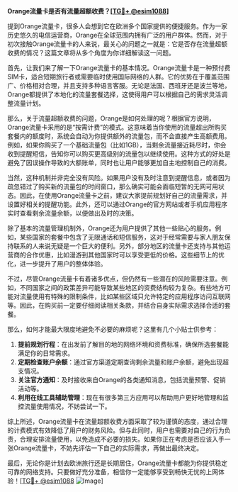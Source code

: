 **Orange流量卡是否有流量超额收费？[[TG💪+ @esim1088](https://t.me/s/esim1088)]**

提到Orange流量卡，很多人会想到它在欧洲多个国家提供的便捷服务。作为一家历史悠久的电信运营商，Orange在全球范围内拥有广泛的用户群体。然而，对于初次接触Orange流量卡的人来说，最关心的问题之一就是：它是否存在流量超额收费的情况？这篇文章将从多个角度为你详细解读这一问题。

首先，让我们来了解一下Orange流量卡的基本情况。Orange流量卡是一种预付费SIM卡，适合短期旅行者或需要临时使用国际网络的人群。它的优势在于覆盖范围广、价格相对合理，并且支持多种语言客服。无论是法国、西班牙还是波兰等地，Orange都提供了本地化的流量套餐选择，这使得用户可以根据自己的需求灵活调整流量计划。

那么，关于流量超额收费的问题，Orange是如何处理的呢？根据官方说明，Orange流量卡采用的是“按需计费”的模式。这意味着当你使用的流量超出所购买套餐内的额度时，系统会自动为你提供额外的流量包，而不会直接产生高额费用。例如，如果你购买了一个基础流量包（比如1GB），当剩余流量接近耗尽时，你会收到提醒短信，告知你可以购买更高级别的流量包以继续使用。这种方式的好处是避免了因误操作导致的大额账单，同时也让用户能够更加自主地控制自己的消费。

当然，这种机制并非完全没有风险。如果用户没有及时注意到提醒信息，或者因为疏忽错过了购买新的流量包的时间窗口，那么确实可能会面临短暂的无网可用状态。因此，在使用Orange流量卡之前，建议大家提前规划好自己的流量需求，并设置好相关的提醒功能。此外，还可以通过Orange的官方网站或者手机应用程序实时查看剩余流量余额，以便做出及时的决策。

除了基本的流量管理机制外，Orange还为用户提供了其他一些贴心的服务。例如，某些国家的套餐中包含了无限通话和短信服务，这对于经常需要与家人朋友保持联系的人来说无疑是一个巨大的便利。另外，部分地区的流量卡还支持与其他运营商的合作优惠，比如漫游到其他国家时可以享受更低的价格。这些细节上的优化，进一步提升了用户的整体体验。

不过，尽管Orange流量卡有着诸多优点，但仍然有一些潜在的风险需要注意。例如，不同国家之间的政策差异可能导致某些地区的资费结构较为复杂。有些地方可能对流量使用有特殊的限制条件，比如某些区域只允许特定的应用程序访问互联网等。因此，在购买前一定要仔细阅读相关条款，并结合自身实际需求选择合适的套餐。

那么，如何才能最大限度地避免不必要的麻烦呢？这里有几个小贴士供参考：

1. **提前规划行程**：在出发前了解目的地的网络环境和资费标准，确保所选套餐能满足你的日常需求。
2. **定期检查账户余额**：通过官方渠道定期查询剩余流量和账户余额，避免出现超支情况。
3. **关注官方通知**：及时接收来自Orange的各类通知消息，包括流量预警、促销活动等。
4. **利用在线工具辅助管理**：现在有很多第三方应用可以帮助用户更好地管理和监控流量使用情况，不妨尝试一下。

综上所述，Orange流量卡在流量超额收费方面采取了较为谨慎的态度，通过合理的计费模式有效降低了用户的财务风险。但与此同时，用户也需要对自己的行为负责，合理安排流量使用，以免造成不必要的损失。如果你正在考虑是否应该入手一张Orange流量卡，不妨先评估一下自己的实际需求，再做出最终决定。

最后，无论你是计划去欧洲旅行还是长期居住，Orange流量卡都能为你提供稳定可靠的网络支持。只要做好充分准备，相信你一定能够享受到畅快无忧的上网体验！[[TG💪+ @esim1088](https://t.me/s/esim1088) ![Image](https://i.postimg.cc/4NQfJmqS/Snipaste-2025-05-13-00-14-12.png)]